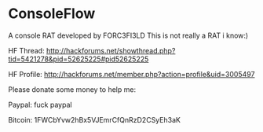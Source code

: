 # ConsoleFlow
A console RAT developed by FORC3FI3LD
This is not really a RAT i know:)

HF Thread:
http://hackforums.net/showthread.php?tid=5421278&pid=52625225#pid52625225

HF Profile:
http://hackforums.net/member.php?action=profile&uid=3005497

Please donate some money to help me:

Paypal:
fuck paypal

Bitcoin:
1FWCbYvw2hBx5VJEmrCfQnRzD2CSyEh3aK
